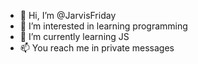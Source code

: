 - 👋 Hi, I’m @JarvisFriday
- 👀 I’m interested in learning programming
- 🌱 I’m currently learning JS
- 📫 You reach me in private messages


<!---
JarvisFriday/JarvisFriday is a ✨ special ✨ repository because its `README.md` (this file) appears on your GitHub profile.
You can click the Preview link to take a look at your changes.
--->
